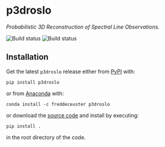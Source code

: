 # p3droslo

_Probabilistic 3D Reconstruction of Spectral Line Observations._


![Build status](https://github.com/Magritte-code/p3droslo/actions/workflows/build-and-test.yaml/badge.svg)
![Build status](https://github.com/Magritte-code/p3droslo/actions/workflows/upload-to-pypi.yaml/badge.svg)


## Installation

Get the latest `p3droslo` release either from [PyPI](https://pypi.org/project/p3droslo/) with:
```
pip install p3droslo
```
or from [Anaconda](https://anaconda.org/FredDeCeuster/p3droslo) with:
```
conda install -c freddeceuster p3droslo 
```
or download the [source code](https://github.com/Magritte-code/p3droslo/archive/refs/heads/main.zip) and install by executing:
```
pip install .
```
in the root directory of the code.
